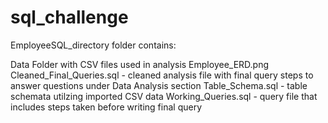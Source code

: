 # sql_challenge

EmployeeSQL_directory folder contains:

Data Folder with CSV files used in analysis
Employee_ERD.png
Cleaned_Final_Queries.sql - cleaned analysis file with final query steps to answer questions under Data Analysis section
Table_Schema.sql - table schemata utilzing imported CSV data
Working_Queries.sql - query file that includes steps taken before writing final query
